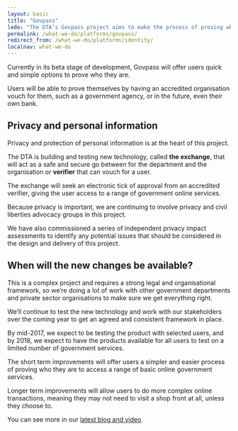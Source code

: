 ```yaml
---
layout: basic
title: "Govpass"
lede: "The DTA’s Govpass project aims to make the process of proving who you are to government services online simple, safe and secure."
permalink: /what-we-do/platforms/govpass/
redirect_from: /what-we-do/platforms/identity/
localnav: what-we-do
---
```


Currently in its beta stage of development, Govpass will offer users quick and simple options to prove who they are.

Users will be able to prove themselves by having an accredited organisation vouch for them, such as a government agency, or in the future, even their own bank. 

## Privacy and personal information 

Privacy and protection of personal information is at the heart of this project.

The DTA is building and testing new technology, called **the exchange**, that will act as a safe and secure go between for the department and the organisation or **verifier** that can vouch for a user. 

The exchange will seek an electronic tick of approval from an accredited verifier, giving the user access to a range of government online services.

Because privacy is important, we are continuing to involve privacy and civil liberties advocacy groups in this project.

We have also commissioned a series of independent privacy impact assessments to identify any potential issues that should be considered in the design and delivery of this project. 

## When will the new changes be available?

This is a complex project and requires a strong legal and organisational framework, so we’re doing a lot of work with other government departments and private sector organisations to make sure we get everything right. 

We’ll continue to test the new technology and work with our stakeholders over the coming year to get an agreed and consistent framework in place. 

By mid-2017, we expect to be testing the product with selected users, and by 2018, we expect to have the products available for all users to test on a limited number of government services.

The short term improvements will offer users a simpler and easier process of proving who they are to access a range of basic online government services.

Longer term improvements will allow users to do more complex online transactions, meaning they may not need to visit a shop front at all, unless they choose to. 

You can see more in our [latest blog and video](https://www.dta.gov.au/blog/govpass/). 
